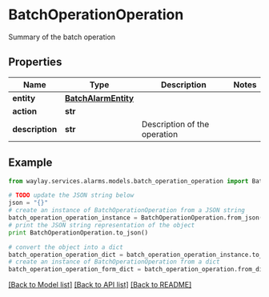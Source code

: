 # BatchOperationOperation

Summary of the batch operation

## Properties

Name | Type | Description | Notes
------------ | ------------- | ------------- | -------------
**entity** | [**BatchAlarmEntity**](BatchAlarmEntity.md) |  | 
**action** | **str** |  | 
**description** | **str** | Description of the operation | 

## Example

```python
from waylay.services.alarms.models.batch_operation_operation import BatchOperationOperation

# TODO update the JSON string below
json = "{}"
# create an instance of BatchOperationOperation from a JSON string
batch_operation_operation_instance = BatchOperationOperation.from_json(json)
# print the JSON string representation of the object
print BatchOperationOperation.to_json()

# convert the object into a dict
batch_operation_operation_dict = batch_operation_operation_instance.to_dict()
# create an instance of BatchOperationOperation from a dict
batch_operation_operation_form_dict = batch_operation_operation.from_dict(batch_operation_operation_dict)
```
[[Back to Model list]](../README.md#documentation-for-models) [[Back to API list]](../README.md#documentation-for-api-endpoints) [[Back to README]](../README.md)


